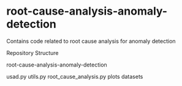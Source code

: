 # root-cause-analysis-anomaly-detection
Contains code related to root cause analysis for anomaly detection

Repository Structure

root-cause-analysis-anomaly-detection

  usad.py
  utils.py
  root_cause_analysis.py
  plots
  datasets

